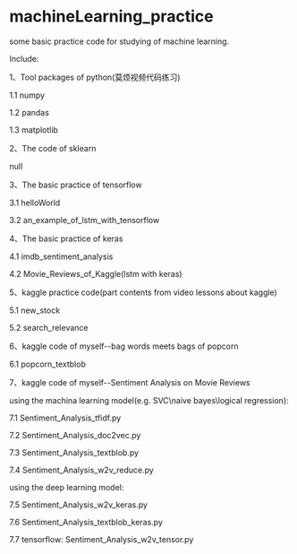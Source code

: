 # machineLearning_practice
some basic practice code for studying of machine learning.
 
Include:

1、Tool packages of python(莫烦视频代码练习)
   
   1.1 numpy
   
   1.2 pandas
   
   1.3 matplotlib

2、The code of sklearn
   
   null

3、The basic practice of tensorflow
   
   3.1 helloWorld
   
   3.2 an_example_of_lstm_with_tensorflow

4、The basic practice of keras
   
   4.1 imdb_sentiment_analysis
   
   4.2 Movie_Reviews_of_Kaggle(lstm with keras)

5、kaggle practice code(part contents from video lessons about kaggle) 
   
   5.1 new_stock
   
   5.2 search_relevance

6、kaggle code of myself--bag words meets bags of popcorn
   
   6.1 popcorn_textblob

7、kaggle code of myself--Sentiment Analysis on Movie Reviews
   
   using the machina learning model(e.g. SVC\naive bayes\logical regression):
   
   7.1 Sentiment_Analysis_tfidf.py
   
   7.2 Sentiment_Analysis_doc2vec.py
   
   7.3 Sentiment_Analysis_textblob.py
   
   7.4 Sentiment_Analysis_w2v_reduce.py
   
   using the deep learning model:
   
   7.5 Sentiment_Analysis_w2v_keras.py
   
   7.6 Sentiment_Analysis_textblob_keras.py
   
   7.7 tensorflow: Sentiment_Analysis_w2v_tensor.py










